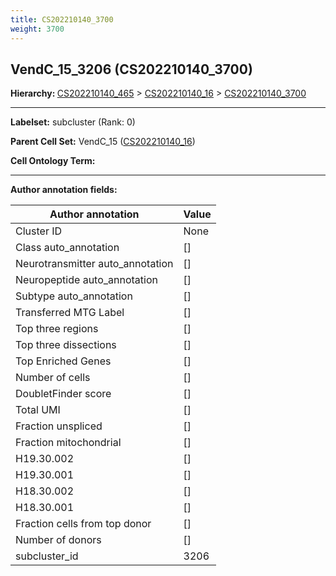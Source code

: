 ```yaml
---
title: CS202210140_3700
weight: 3700
---
```

## VendC_15_3206 (CS202210140_3700)
<b>Hierarchy: </b>
[CS202210140_465](cell_sets/CS202210140_465.md) >
[CS202210140_16](cell_sets/CS202210140_16.md) >
[CS202210140_3700](cell_sets/CS202210140_3700.md)

---


**Labelset:** subcluster (Rank: 0)

**Parent Cell Set:** VendC_15 ([CS202210140_16](cell_sets/CS202210140_16.md))



**Cell Ontology Term:** 

[MARKER GENES.]: #


---

[TRANSFERRED ANNOTATIONS.]: #


[AUTHOR ANNOTATION FIELDS.]: #


**Author annotation fields:**

| Author annotation | Value |
|-------------------|-------|
|Cluster ID|None|
|Class auto_annotation|[]|
|Neurotransmitter auto_annotation|[]|
|Neuropeptide auto_annotation|[]|
|Subtype auto_annotation|[]|
|Transferred MTG Label|[]|
|Top three regions|[]|
|Top three dissections|[]|
|Top Enriched Genes|[]|
|Number of cells|[]|
|DoubletFinder score|[]|
|Total UMI|[]|
|Fraction unspliced|[]|
|Fraction mitochondrial|[]|
|H19.30.002|[]|
|H19.30.001|[]|
|H18.30.002|[]|
|H18.30.001|[]|
|Fraction cells from top donor|[]|
|Number of donors|[]|
|subcluster_id|3206|
